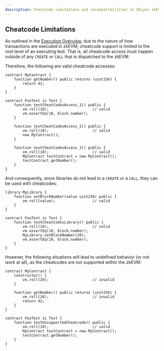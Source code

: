 ```yaml
---
description: Cheatcode limitations and incompatibilities in ZKsync zkEVM context.
---
```


## Cheatcode Limitations


As outlined in the [Execution Overview](../execution-overview.md#zksync-mode), due to the nature of how transactions are executed in zkEVM, cheatcode support is limited to the root level of an executing test. That is, all cheatcode access must happen outside of any `CREATE` or `CALL` that is dispatched to the zkEVM. 

Therefore, the following are valid cheatcode accesses:

```solidity
contract MyContract {
    function getNumber() public returns (uint256) {
        return 42;
    }
}

contract FooTest is Test {
    function testCheatCodesAccess_1() public {
        vm.roll(10);                    // valid
        vm.assertEq(10, block.number);
    }

    function testCheatCodesAccess_2() public {
        vm.roll(10);                    // valid
        new MyContract();
    }

    function testCheatCodesAccess_3() public {
        vm.roll(10);                    // valid
        MyContract testContract = new MyContract();
        testContract.getNumber();
    }
}
```

And consequently, since libraries do not lead to a `CREATE` or a `CALL`, they can be used with cheatcodes:

```solidity
library MyLibrary {
    function setBlockNumber(value uint256) public {
        vm.roll(value);                 // valid
    }
}

contract FooTest is Test {
    function testCheatCodesLibrary() public {
        vm.roll(10);                    // valid
        vm.assertEq(10, block.number);
        MyLibrary.setBlockNumber(20);
        vm.assertEq(10, block.number);
    }
}
```

However, the following situations will lead to undefined behavior (or not work at all), as the cheatcodes are not supported within the zkEVM:

```solidity
contract MyContract {
    constructor() {
        vm.roll(20);                    // invalid
    }

    function getNumber() public returns (uint256) {
        vm.roll(20);                    // invalid
        return 42;
    }
}

contract FooTest is Test {
    function testUnsupportedCheatcode() public {
        vm.roll(10);                    // valid
        MyContract testContract = new MyContract();
        testContract.getNumber();
    }
}
```